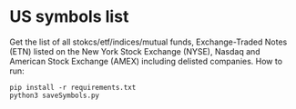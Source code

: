 # US symbols list

Get the list of all stokcs/etf/indices/mutual funds, Exchange-Traded Notes (ETN) listed on the New York Stock Exchange (NYSE), Nasdaq and American Stock Exchange (AMEX) including delisted companies.
How to run:
```
pip install -r requirements.txt
python3 saveSymbols.py
```


